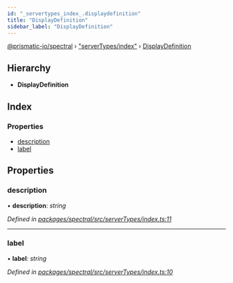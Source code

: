 ```yaml
---
id: "_servertypes_index_.displaydefinition"
title: "DisplayDefinition"
sidebar_label: "DisplayDefinition"
---
```


[@prismatic-io/spectral](../index.md) › ["serverTypes/index"](../modules/_servertypes_index_.md) › [DisplayDefinition](_servertypes_index_.displaydefinition.md)

## Hierarchy

* **DisplayDefinition**

## Index

### Properties

* [description](_servertypes_index_.displaydefinition.md#description)
* [label](_servertypes_index_.displaydefinition.md#label)

## Properties

###  description

• **description**: *string*

*Defined in [packages/spectral/src/serverTypes/index.ts:11](https://github.com/prismatic-io/spectral/blob/v7.6.2/packages/spectral/src/serverTypes/index.ts#L11)*

___

###  label

• **label**: *string*

*Defined in [packages/spectral/src/serverTypes/index.ts:10](https://github.com/prismatic-io/spectral/blob/v7.6.2/packages/spectral/src/serverTypes/index.ts#L10)*
